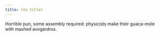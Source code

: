 ```yaml
---
title: (no title)
---
```

<p>Horrible pun, some assembly required: physicists make their guaca-mole with mashed avogardros.</p>
